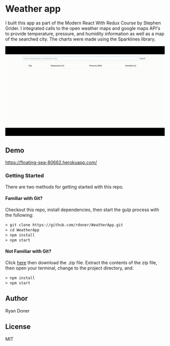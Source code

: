 # Weather app

I built this app as part of the Modern React With Redux Course by Stephen Grider. I integrated calls to the open weather maps and google maps API's to provide temperature, pressure, and humidity information as well as a map of the searched city. The charts were made using the Sparklines library.

![](images/Weather-lookup-gif.gif)

## Demo
https://floating-sea-80662.herokuapp.com/

### Getting Started

There are two methods for getting started with this repo.

#### Familiar with Git?
Checkout this repo, install dependencies, then start the gulp process with the following:

```
> git clone https://github.com/rdoner/WeatherApp.git
> cd WeatherApp
> npm install
> npm start
```

#### Not Familiar with Git?
Click [here](https://github.com/rdoner/WeatherApp.git) then download the .zip file.  Extract the contents of the zip file, then open your terminal, change to the project directory, and:

```
> npm install
> npm start
```
## Author
Ryan Doner

## License
MIT
